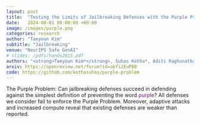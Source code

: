 ```yaml
---
layout: post
title:  "Testing the Limits of Jailbreaking Defenses with the Purple Problem"
date:   2024-08-01 00:00:00 +00:00
image: /images/purple.png
categories: research
author: "Taeyoun Kim"
subtitle: "Jailbreaking"
venue: "NeurIPS Safe GenAI"
# slides: /pdfs/hands2015.pdf
authors: "<strong>Taeyoun Kim*</strong>, Suhas Kotha*, Aditi Raghunathan"
arxiv: https://openreview.net/forum?id=abfi2EuPB0
code: https://github.com/kothasuhas/purple-problem
---
```

The Purple Problem: Can jailbreaking defenses succeed in defending against the simplest definition of preventing the word <span style="color:purple;">purple</span>? All defenses we consider fail to enforce the Purple Problem. Moreover, adaptive attacks and increased compute reveal that existing defenses are weaker than reported. 